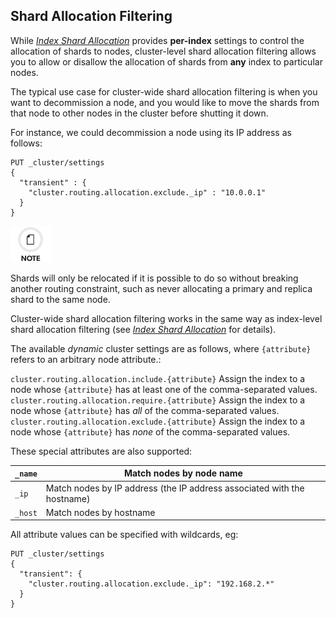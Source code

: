 ## Shard Allocation Filtering

While [_Index Shard Allocation_](index-modules-allocation.html) provides **per-index** settings to control the allocation of shards to nodes, cluster-level shard allocation filtering allows you to allow or disallow the allocation of shards from **any** index to particular nodes.

The typical use case for cluster-wide shard allocation filtering is when you want to decommission a node, and you would like to move the shards from that node to other nodes in the cluster before shutting it down.

For instance, we could decommission a node using its IP address as follows:
    
    
    PUT _cluster/settings
    {
      "transient" : {
        "cluster.routing.allocation.exclude._ip" : "10.0.0.1"
      }
    }

![Note](/images/icons/note.png)

Shards will only be relocated if it is possible to do so without breaking another routing constraint, such as never allocating a primary and replica shard to the same node.

Cluster-wide shard allocation filtering works in the same way as index-level shard allocation filtering (see [_Index Shard Allocation_](index-modules-allocation.html) for details).

The available _dynamic_ cluster settings are as follows, where `{attribute}` refers to an arbitrary node attribute.:

`cluster.routing.allocation.include.{attribute}`
     Assign the index to a node whose `{attribute}` has at least one of the comma-separated values. 
`cluster.routing.allocation.require.{attribute}`
     Assign the index to a node whose `{attribute}` has _all_ of the comma-separated values. 
`cluster.routing.allocation.exclude.{attribute}`
     Assign the index to a node whose `{attribute}` has _none_ of the comma-separated values. 

These special attributes are also supported:

`_name`| Match nodes by node name     
---|---    
`_ip`| Match nodes by IP address (the IP address associated with the hostname)     
`_host`| Match nodes by hostname   
  
All attribute values can be specified with wildcards, eg:
    
    
    PUT _cluster/settings
    {
      "transient": {
        "cluster.routing.allocation.exclude._ip": "192.168.2.*"
      }
    }
